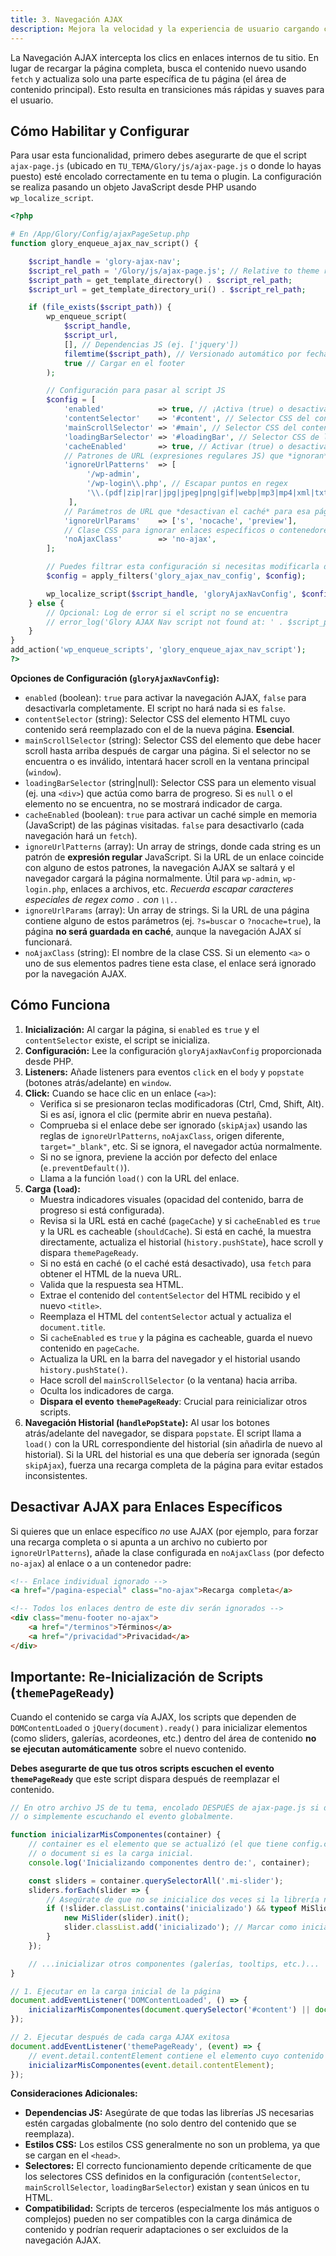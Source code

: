 ```yaml
---
title: 3. Navegación AJAX
description: Mejora la velocidad y la experiencia de usuario cargando contenido de páginas sin recargas completas, con opciones de configuración.
---
```


La Navegación AJAX intercepta los clics en enlaces internos de tu sitio. En lugar de recargar la página completa, busca el contenido nuevo usando `fetch` y actualiza solo una parte específica de tu página (el área de contenido principal). Esto resulta en transiciones más rápidas y suaves para el usuario.

## Cómo Habilitar y Configurar

Para usar esta funcionalidad, primero debes asegurarte de que el script `ajax-page.js` (ubicado en `TU_TEMA/Glory/js/ajax-page.js` o donde lo hayas puesto) esté encolado correctamente en tu tema o plugin. La configuración se realiza pasando un objeto JavaScript desde PHP usando `wp_localize_script`.

```php
<?php

# En /App/Glory/Config/ajaxPageSetup.php
function glory_enqueue_ajax_nav_script() {

    $script_handle = 'glory-ajax-nav';
    $script_rel_path = '/Glory/js/ajax-page.js'; // Relative to theme root
    $script_path = get_template_directory() . $script_rel_path;
    $script_url = get_template_directory_uri() . $script_rel_path;

    if (file_exists($script_path)) {
        wp_enqueue_script(
            $script_handle,
            $script_url,
            [], // Dependencias JS (ej. ['jquery'])
            filemtime($script_path), // Versionado automático por fecha de modificación
            true // Cargar en el footer
        );

        // Configuración para pasar al script JS
        $config = [
            'enabled'            => true, // ¡Activa (true) o desactiva (false) globalmente!
            'contentSelector'    => '#content', // Selector CSS del contenedor principal a reemplazar
            'mainScrollSelector' => '#main', // Selector CSS del contenedor que hará scroll a 0 (o 'window')
            'loadingBarSelector' => '#loadingBar', // Selector CSS de la barra de progreso (opcional, puede ser null)
            'cacheEnabled'       => true, // Activar (true) o desactivar (false) el caché de páginas
            // Patrones de URL (expresiones regulares JS) que *ignoran* AJAX
            'ignoreUrlPatterns'  => [
                 '/wp-admin',
                 '/wp-login\\.php', // Escapar puntos en regex
                 '\\.(pdf|zip|rar|jpg|jpeg|png|gif|webp|mp3|mp4|xml|txt|docx|xlsx)$' // Archivos
             ],
            // Parámetros de URL que *desactivan el caché* para esa página (no la navegación AJAX)
            'ignoreUrlParams'    => ['s', 'nocache', 'preview'],
            // Clase CSS para ignorar enlaces específicos o contenedores
            'noAjaxClass'        => 'no-ajax',
        ];

        // Puedes filtrar esta configuración si necesitas modificarla desde otro plugin/tema hijo
        $config = apply_filters('glory_ajax_nav_config', $config);

        wp_localize_script($script_handle, 'gloryAjaxNavConfig', $config);
    } else {
        // Opcional: Log de error si el script no se encuentra
        // error_log('Glory AJAX Nav script not found at: ' . $script_path);
    }
}
add_action('wp_enqueue_scripts', 'glory_enqueue_ajax_nav_script');
?>
```

**Opciones de Configuración (`gloryAjaxNavConfig`):**

*   `enabled` (boolean): `true` para activar la navegación AJAX, `false` para desactivarla completamente. El script no hará nada si es `false`.
*   `contentSelector` (string): Selector CSS del elemento HTML cuyo contenido será reemplazado con el de la nueva página. **Esencial**.
*   `mainScrollSelector` (string): Selector CSS del elemento que debe hacer scroll hasta arriba después de cargar una página. Si el selector no se encuentra o es inválido, intentará hacer scroll en la ventana principal (`window`).
*   `loadingBarSelector` (string|null): Selector CSS para un elemento visual (ej. una `<div>`) que actúa como barra de progreso. Si es `null` o el elemento no se encuentra, no se mostrará indicador de carga.
*   `cacheEnabled` (boolean): `true` para activar un caché simple en memoria (JavaScript) de las páginas visitadas. `false` para desactivarlo (cada navegación hará un `fetch`).
*   `ignoreUrlPatterns` (array): Un array de strings, donde cada string es un patrón de **expresión regular** JavaScript. Si la URL de un enlace coincide con alguno de estos patrones, la navegación AJAX se saltará y el navegador cargará la página normalmente. Útil para `wp-admin`, `wp-login.php`, enlaces a archivos, etc. *Recuerda escapar caracteres especiales de regex como `.` con `\\.`*.
*   `ignoreUrlParams` (array): Un array de strings. Si la URL de una página contiene alguno de estos parámetros (ej. `?s=buscar` o `?nocache=true`), la página **no será guardada en caché**, aunque la navegación AJAX sí funcionará.
*   `noAjaxClass` (string): El nombre de la clase CSS. Si un elemento `<a>` o uno de sus elementos padres tiene esta clase, el enlace será ignorado por la navegación AJAX.

## Cómo Funciona

1.  **Inicialización:** Al cargar la página, si `enabled` es `true` y el `contentSelector` existe, el script se inicializa.
2.  **Configuración:** Lee la configuración `gloryAjaxNavConfig` proporcionada desde PHP.
3.  **Listeners:** Añade listeners para eventos `click` en el `body` y `popstate` (botones atrás/adelante) en `window`.
4.  **Click:** Cuando se hace clic en un enlace (`<a>`):
    *   Verifica si se presionaron teclas modificadoras (Ctrl, Cmd, Shift, Alt). Si es así, ignora el clic (permite abrir en nueva pestaña).
    *   Comprueba si el enlace debe ser ignorado (`skipAjax`) usando las reglas de `ignoreUrlPatterns`, `noAjaxClass`, origen diferente, `target="_blank"`, etc. Si se ignora, el navegador actúa normalmente.
    *   Si no se ignora, previene la acción por defecto del enlace (`e.preventDefault()`).
    *   Llama a la función `load()` con la URL del enlace.
5.  **Carga (`load`):**
    *   Muestra indicadores visuales (opacidad del contenido, barra de progreso si está configurada).
    *   Revisa si la URL está en caché (`pageCache`) y si `cacheEnabled` es `true` y la URL es cacheable (`shouldCache`). Si está en caché, la muestra directamente, actualiza el historial (`history.pushState`), hace scroll y dispara `themePageReady`.
    *   Si no está en caché (o el caché está desactivado), usa `fetch` para obtener el HTML de la nueva URL.
    *   Valida que la respuesta sea HTML.
    *   Extrae el contenido del `contentSelector` del HTML recibido y el nuevo `<title>`.
    *   Reemplaza el HTML del `contentSelector` actual y actualiza el `document.title`.
    *   Si `cacheEnabled` es `true` y la página es cacheable, guarda el nuevo contenido en `pageCache`.
    *   Actualiza la URL en la barra del navegador y el historial usando `history.pushState()`.
    *   Hace scroll del `mainScrollSelector` (o la ventana) hacia arriba.
    *   Oculta los indicadores de carga.
    *   **Dispara el evento `themePageReady`**: Crucial para reinicializar otros scripts.
6.  **Navegación Historial (`handlePopState`):** Al usar los botones atrás/adelante del navegador, se dispara `popstate`. El script llama a `load()` con la URL correspondiente del historial (sin añadirla de nuevo al historial). Si la URL del historial es una que debería ser ignorada (según `skipAjax`), fuerza una recarga completa de la página para evitar estados inconsistentes.

## Desactivar AJAX para Enlaces Específicos

Si quieres que un enlace específico *no* use AJAX (por ejemplo, para forzar una recarga completa o si apunta a un archivo no cubierto por `ignoreUrlPatterns`), añade la clase configurada en `noAjaxClass` (por defecto `no-ajax`) al enlace o a un contenedor padre:

```html
<!-- Enlace individual ignorado -->
<a href="/pagina-especial" class="no-ajax">Recarga completa</a>

<!-- Todos los enlaces dentro de este div serán ignorados -->
<div class="menu-footer no-ajax">
    <a href="/terminos">Términos</a>
    <a href="/privacidad">Privacidad</a>
</div>
```

## Importante: Re-Inicialización de Scripts (`themePageReady`)

Cuando el contenido se carga vía AJAX, los scripts que dependen de `DOMContentLoaded` o `jQuery(document).ready()` para inicializar elementos (como sliders, galerías, acordeones, etc.) dentro del área de contenido **no se ejecutan automáticamente** sobre el nuevo contenido.

**Debes asegurarte de que tus otros scripts escuchen el evento `themePageReady`** que este script dispara después de reemplazar el contenido.

```javascript
// En otro archivo JS de tu tema, encolado DESPUÉS de ajax-page.js si depende de él
// o simplemente escuchando el evento globalmente.

function inicializarMisComponentes(container) {
    // container es el elemento que se actualizó (el que tiene config.contentSelector)
    // o document si es la carga inicial.
    console.log('Inicializando componentes dentro de:', container);

    const sliders = container.querySelectorAll('.mi-slider');
    sliders.forEach(slider => {
        // Asegúrate de que no se inicialice dos veces si la librería no lo maneja
        if (!slider.classList.contains('inicializado') && typeof MiSlider !== 'undefined') {
            new MiSlider(slider).init();
            slider.classList.add('inicializado'); // Marcar como inicializado
        }
    });

    // ...inicializar otros componentes (galerías, tooltips, etc.)...
}

// 1. Ejecutar en la carga inicial de la página
document.addEventListener('DOMContentLoaded', () => {
    inicializarMisComponentes(document.querySelector('#content') || document); // Usa el selector de contenido
});

// 2. Ejecutar después de cada carga AJAX exitosa
document.addEventListener('themePageReady', (event) => {
    // event.detail.contentElement contiene el elemento cuyo contenido fue reemplazado
    inicializarMisComponentes(event.detail.contentElement);
});
```

**Consideraciones Adicionales:**

*   **Dependencias JS:** Asegúrate de que todas las librerías JS necesarias estén cargadas globalmente (no solo dentro del contenido que se reemplaza).
*   **Estilos CSS:** Los estilos CSS generalmente no son un problema, ya que se cargan en el `<head>`.
*   **Selectores:** El correcto funcionamiento depende críticamente de que los selectores CSS definidos en la configuración (`contentSelector`, `mainScrollSelector`, `loadingBarSelector`) existan y sean únicos en tu HTML.
*   **Compatibilidad:** Scripts de terceros (especialmente los más antiguos o complejos) pueden no ser compatibles con la carga dinámica de contenido y podrían requerir adaptaciones o ser excluidos de la navegación AJAX.

